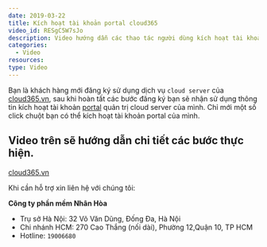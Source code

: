 ```yaml
---
date: 2019-03-22
title: Kích hoạt tài khoản portal cloud365
video_id: RESgC5W7sJo
description: Video hướng dẫn các thao tác người dùng kích hoạt tài khoản portal cloud365.
categories:
  - Video
resources:
type: Video
---
```


Bạn là khách hàng mới đăng ký sử dụng dịch vụ `cloud server` của <a href="https://cloud365.vn/" target="_blank">cloud365.vn</a>, sau khi hoàn tất các bước đăng ký bạn sẽ nhận sử dụng thông tin kích hoạt tài khoản <a href="https://portal.cloud365.vn/user/login/" target="_blank">portal</a> quản trị cloud server của mình. Chỉ mới một số click chuột bạn có thể kích hoạt tài khoản portal của mình.

Video trên sẽ hướng dẫn chi tiết các bước thực hiện.
---
<a href="https://cloud365.vn/" target="_blank">cloud365.vn</a>

Khi cần hỗ trợ xin liên hệ với chúng tôi:

**Công ty phần mềm Nhân Hòa**
- Trụ sở Hà Nội: 32 Võ Văn Dũng, Đống Đa, Hà Nội
- Chi nhánh HCM: 270 Cao Thắng (nối dài), Phường 12,Quận 10, TP HCM
- Hotline: `19006680`